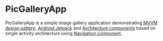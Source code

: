 # PicGalleryApp

PicGalleryApp is a simple image gallery application demonstrating [MVVM design pattern](https://developer.android.com/jetpack/docs/guide), [Android Jetpack](https://developer.android.com/jetpack) and [Architecture components](https://developer.android.com/topic/libraries/architecture) based on single activity architecture using [Navigation component](https://developer.android.com/guide/navigation/navigation-getting-started).

